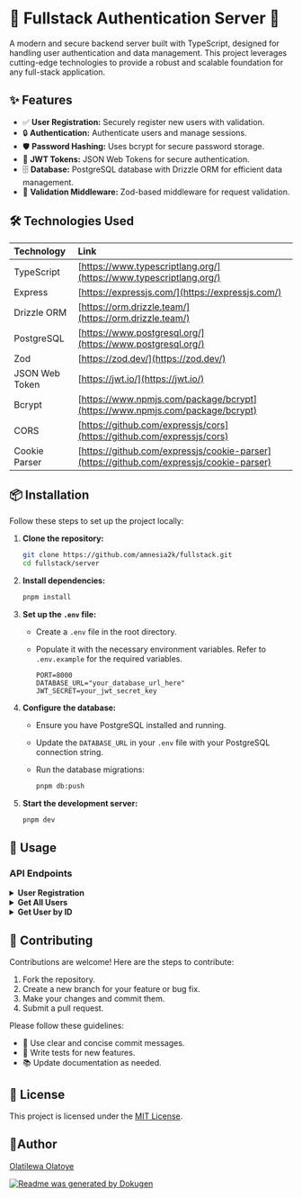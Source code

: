 # 🚀 Fullstack Authentication Server 🔐

A modern and secure backend server built with TypeScript, designed for handling user authentication and data management. This project leverages cutting-edge technologies to provide a robust and scalable foundation for any full-stack application.

## ✨ Features

- ✅ **User Registration:** Securely register new users with validation.
- 🔒 **Authentication:** Authenticate users and manage sessions.
- 🛡️ **Password Hashing:** Uses bcrypt for secure password storage.
- 🔑 **JWT Tokens:** JSON Web Tokens for secure authentication.
- 🗄️ **Database:** PostgreSQL database with Drizzle ORM for efficient data management.
- 🚦 **Validation Middleware:** Zod-based middleware for request validation.

## 🛠️ Technologies Used

| Technology     | Link                                                                                     |
| :------------- | :--------------------------------------------------------------------------------------- |
| TypeScript     | [https://www.typescriptlang.org/](https://www.typescriptlang.org/)                       |
| Express        | [https://expressjs.com/](https://expressjs.com/)                                         |
| Drizzle ORM    | [https://orm.drizzle.team/](https://orm.drizzle.team/)                                   |
| PostgreSQL     | [https://www.postgresql.org/](https://www.postgresql.org/)                               |
| Zod            | [https://zod.dev/](https://zod.dev/)                                                     |
| JSON Web Token | [https://jwt.io/](https://jwt.io/)                                                       |
| Bcrypt         | [https://www.npmjs.com/package/bcrypt](https://www.npmjs.com/package/bcrypt)             |
| CORS           | [https://github.com/expressjs/cors](https://github.com/expressjs/cors)                   |
| Cookie Parser  | [https://github.com/expressjs/cookie-parser](https://github.com/expressjs/cookie-parser) |

## 📦 Installation

Follow these steps to set up the project locally:

1.  **Clone the repository:**

    ```bash
    git clone https://github.com/amnesia2k/fullstack.git
    cd fullstack/server
    ```

2.  **Install dependencies:**

    ```bash
    pnpm install
    ```

3.  **Set up the `.env` file:**

    - Create a `.env` file in the root directory.
    - Populate it with the necessary environment variables. Refer to `.env.example` for the required variables.

      ```
      PORT=8000
      DATABASE_URL="your_database_url_here"
      JWT_SECRET=your_jwt_secret_key
      ```

4.  **Configure the database:**

    - Ensure you have PostgreSQL installed and running.
    - Update the `DATABASE_URL` in your `.env` file with your PostgreSQL connection string.
    - Run the database migrations:

      ```bash
      pnpm db:push
      ```

5.  **Start the development server:**

    ```bash
    pnpm dev
    ```

## 🚀 Usage

### API Endpoints

<details>
<summary><strong>User Registration</strong></summary>

- **Endpoint:** `POST /api/v1/register`
- **Request Body:**

  ```json
  {
    "name": "John Doe",
    "email": "john.doe@example.com",
    "password": "securePassword"
  }
  ```

- **Response:**

  ```json
  {
    "message": "User created successfully",
    "_id": "uniqueUserId",
    "name": "John Doe",
    "email": "john.doe@example.com",
    "bio": "I'm a new user!",
    "image": "https://example.com/avatar.jpg",
    "role": "user",
    "isVerified": false,
    "createdAt": "2024-06-03T12:00:00.000Z",
    "token": "generatedJwtToken"
  }
  ```

</details>

<details>
<summary><strong>Get All Users</strong></summary>

- **Endpoint:** `GET /api/v1/get-users`
- **Response:**

  ```json
  {
    "message": "All Users fetched successfully!",
    "users": [
      {
        "_id": "uniqueUserId",
        "name": "John Doe",
        "email": "john.doe@example.com",
        "bio": "I'm a new user!",
        "image": "https://example.com/avatar.jpg",
        "role": "user",
        "isVerified": false,
        "createdAt": "2024-06-03T12:00:00.000Z"
      }
    ]
  }
  ```

</details>

<details>
<summary><strong>Get User by ID</strong></summary>

- **Endpoint:** `GET /api/v1/user/:id`
- **Example:** `GET /api/v1/user/uniqueUserId`
- **Response:**

  ```json
  {
    "message": "User fetched successfully!",
    "user": {
      "_id": "uniqueUserId",
      "name": "John Doe",
      "email": "john.doe@example.com",
      "bio": "I'm a new user!",
      "image": "https://example.com/avatar.jpg",
      "role": "user",
      "isVerified": false,
      "createdAt": "2024-06-03T12:00:00.000Z"
    }
  }
  ```

</details>

## 🤝 Contributing

Contributions are welcome! Here are the steps to contribute:

1.  Fork the repository.
2.  Create a new branch for your feature or bug fix.
3.  Make your changes and commit them.
4.  Submit a pull request.

Please follow these guidelines:

- 📝 Use clear and concise commit messages.
- 🧪 Write tests for new features.
- 📚 Update documentation as needed.

## 📜 License

This project is licensed under the [MIT License](LICENSE).

## 🧑‍Author

[Olatilewa Olatoye](https://github.com/amnesia2k)

[![Readme was generated by Dokugen](https://img.shields.io/badge/Readme%20was%20generated%20by-Dokugen-brightgreen)](https://www.npmjs.com/package/dokugen)
